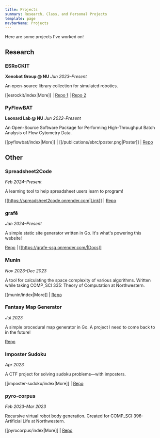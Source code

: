 ```yaml
---
title: Projects
summary: Research, Class, and Personal Projects
template: page
navbarName: Projects
---
```


Here are some projects I've worked on!

## Research

### ESRoCKIT

**Xenobot Group @ NU**
*Jun 2023–Present*

An open-source library collection for simulated robotics.

[[esrockit/index|More]] |
[Repo 1](https://github.com/ellifteria/ESRoCKit-LachesisPy) |
[Repo 2](https://github.com/ellifteria/ESRoCKit-ClothoJl)

### PyFlowBAT

**Leonard Lab @ NU**
*Jun 2022–Present*

An Open-Source Software Package for Performing High-Throughput Batch Analysis of Flow Cytometry Data.

[[pyflowbat/index|More]] |
[[/publications/ebrc/poster.png|Poster]] |
[Repo]([https://github.com/leonardlab/pyflowbat)

## Other

### Spreadsheet2Code

*Feb 2024–Present*

A learning tool to help spreadsheet users learn to program!

[[https://spreadsheet2code.onrender.com|Link]] |
[Repo](https://github.com/ellifteria/spreadsheet-js)

### grafē

*Jan 2024–Present*

A simple static site generator written in Go.
It's what's powering this website!

[Repo](https://github.com/ellifteria/grafe) |
[[https://grafe-ssg.onrender.com/|Docs]]

### Munin

*Nov 2023–Dec 2023*

A tool for calculating the space complexity of various algorithms.
Written while taking COMP_SCI 335: Theory of Computation at Northwestern.

[[munin/index|More]] |
[Repo](https://github.com/ellifteria/munin)

### Fantasy Map Generator

*Jul 2023*

A simple procedural map generator in Go.
A project I need to come back to in the future!

[Repo](https://github.com/ellifteria/fantasy-map-builder)

### Imposter Sudoku

*Apr 2023*

A CTF project for solving sudoku problems—with imposters.

[[imposter-sudoku/index|More]] |
[Repo](https://github.com/ellifteria/ImposterSudoku.py)

### pyro-corpus

*Feb 2023–Mar 2023*

Recursive virtual robot body generation.
Created for COMP_SCI 396: Artificial Life at Northwestern.

[[pyrocorpus/index|More]] |
[Repo](https://github.com/ellifteria/pyro-corpus)
